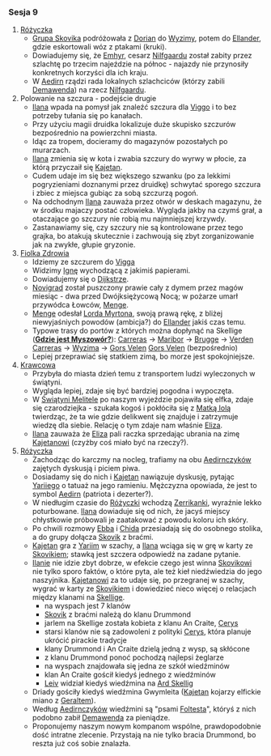 ### Sesja 9
1. [Różyczka](#l_rozyczka)
    * [Grupa Skovika](#p_wedrowna_banda_skovika) podróżowała z [Dorian](#l_dorian) do [Wyzimy](#l_wyzima), potem do [Ellander](#l_m_ellander), gdzie eskortowali wóz z ptakami (kruki).
    * Dowiadujemy się, że [Emhyr](#p_emhyr), cesarz [Nilfgaardu](#l_nilfgaard) został zabity przez szlachtę po trzecim najeździe na północ - najazdy nie przynosiły konkretnych korzyści dla ich kraju.
    * W [Aedirn](#l_aedirn) rządzi rada lokalnych szlachciców (którzy zabili [Demawenda](#p_krol_demawend)) na rzecz [Nilfgaardu](#l_nilfgaard).
2. Polowanie na szczura - podejście drugie
    * [Ilana](#g_ilana) wpada na pomysł jak znaleźć szczura dla [Viggo](#p_viggo_regner) i to bez potrzeby tułania się po kanałach.
    * Przy użyciu magii druidka lokalizuje duże skupisko szczurów bezpośrednio na powierzchni miasta. 
    * Idąc za tropem, docieramy do magazynów pozostałych po murarzach.
    * [Ilana](#g_ilana) zmienia się w kota i zwabia szczury do wyrwy w płocie, za którą przyczaił się [Kajetan](#g_kajetan).
    * Cudem udaje im się bez większego szwanku (po za lekkimi pogryzieniami doznanymi przez druidkę) schwytać sporego szczura i zbiec z miejsca gubiąc za sobą szczurzą pogoń.
    * Na odchodnym [Ilana](#g_ilana) zauważa przez otwór w deskach magazynu, że w środku majaczy postać człowieka. Wygląda jakby na czymś grał, a otaczające go szczury nie robią mu najmniejszej krzywdy.
    * Zastanawiamy się, czy szczury nie są kontrolowane przez tego grajka, bo atakują skutecznie i zachwoują się zbyt zorganizowanie jak na zwykłe, głupie gryzonie.
2. [Fiolka Zdrowia](#l_fiolka_zdrowia)
    * Idziemy ze szczurem do [Vigga](#p_viggo_regner)
    * Widzimy [Ignę](#p_igna) wychodzącą z jakimiś papierami.
    * Dowiadujemy się o [Dijkstrze](#p_dijkstra).
    * [Novigrad](#l_novigrad) został puszczony prawie cały z dymem przez magów miesiąc - dwa przed Dwójksiężycową Nocą; w pożarze umarł przywódca Łowców, [Menge](#p_menge).
    * [Menge](#p_menge) odesłał [Lorda Myrtona](#p_lord_myrton), swoją prawą rękę, z bliżej niewyjaśniych powodów (ambicja?) do [Ellander](#l_ellander) jakiś czas temu.
    * Typowe trasy do portów z których można dopłynąć na Skellige (**[Gdzie jest Myszowór?](#z_q10)**):
        [Carreras](#l_carreras) → [Maribor](#l_maribor) → [Brugge](#l_brugge) → [Verden](#l_verden)
        [Carreras](#l_carreras) → [Wyzima](#l_wyzima) → [Gors Velen](#l_gors_velen)
        [Gors Velen](#l_gors_velen) (bezpośrednio)
    * Lepiej przeprawiać się statkiem zimą, bo morze jest spokojniejsze.
3. [Krawcowa](#p_eliza)
    * Przybyła do miasta dzień temu z transportem ludzi wyleczonych w świątyni.
    * Wygląda lepiej, zdaje się być bardziej pogodna i wypoczęta.
    * W [Świątyni Melitele](#l_smelitele) po naszym wyjeździe pojawiła się elfka, zdaje się czarodziejka - szukała kogoś i pokłóciła się z [Matką Iolą](#p_matka_iola) twierdząc, że ta wie gdzie delikwent się znajduje i zatrzymuje wiedzę dla siebie. Relację o tym zdaje nam właśnie [Eliza](#p_eliza).
    * [Ilana](#g_ilana) zauważa że [Eliza](#p_eliza) pali raczka sprzedając ubrania na zimę [Kajetanowi](#g_kajetan) (czyżby coś miało być na rzeczy?).
4. [Różyczka](#l_rozyczka)
    * Zachodząc do karczmy na nocleg, trafiamy na obu [Aedirnczyków](#p_yarii) zajętych dyskusją i piciem piwa.
    * Dosiadamy się do nich i [Kajetan](#g_kajetan) nawiązuje dyskusję, pytając [Yariiego](#p_yarii) o tatuaż na jego ramieniu. Mężczyzna opowiada, że jest to symbol [Aedirn](#l_aedirn) (patriota i dezerter?).
    * W niedługim czasie do [Różyczki](#l_rozyczka) wchodzą [Zerrikanki](#p_chida), wyraźnie lekko poturbowane. [Ilana](#g_ilana) dowiaduje się od nich, że jacyś miejscy chłystkowie próbowali je zaatakować z powodu koloru ich skóry.
    * Po chwili rozmowy [Ebba](#p_ebba) i [Chida](#p_chida) przesiadają się do osobnego stolika, a do grupy dołącza [Skovik](#p_skovik) z braćmi.
    * [Kajetan](#g_kajetan) gra z [Yariim](#p_yarii) w szachy, a [Ilana](#g_ilana) wciąga się w grę w karty ze [Skovikiem](#p_skovik); stawką jest szczera odpowiedź na zadane pytanie.
    * [Ilanie](#g_ilana) nie idzie zbyt dobrze, w efekcie czego jest winna [Skovikowi](#p_skovik) nie tylko sporo faktów, o które pyta, ale też kieł niedźwiedzia do jego naszyjnika. [Kajetanowi](#g_kajetan) za to udaje się, po przegranej w szachy, wygrać w karty ze [Skovikiem](#p_skovik) i dowiedzieć nieco więcej o relacjach między klanami na [Skellige](#l_wyspy_skellige).
        * na wyspach jest 7 klanów
        * [Skovik](#p_skovik) z braćmi należą do klanu Drummond
        * jarlem na Skellige została kobieta z klanu An Craite, [Cerys](#p_cerys)
        * starsi klanów nie są zadowoleni z polityki [Cerys](#p_cerys), która planuje ukrócić pirackie tradycje
        * klany Drummond i An Craite dzielą jedną z wysp, są skłócone
        * z klanu Drummond ponoć pochodzą najlepsi żeglarze
        * na wyspach znajdowała się jedna ze szkół wiedźminów
        * klan An Craite gościł kiedyś jednego z wiedźminów
        * [Leiv](#p_leiv) widział kiedyś wiedźmina na [Ard Skellig](#l_ard_skellig)
    * Driady gościły kiedyś wiedźmina Gwymleita ([Kajetan](#g_kajetan) kojarzy elfickie miano z [Geraltem](#p_geralt)).
    * Według [Aedirnczyków](#p_yarii) wiedźmini są "psami [Foltesta](#p_krol_foltest)", któryś z nich podobno zabił [Demawenda](#p_krol_demawend) za pieniądze.
    * Proponujemy naszym nowym kompanom wspólne, prawdopodobnie dość intratne zlecenie. Przystają na nie tylko bracia Drummond, bo reszta już coś sobie znalazła.